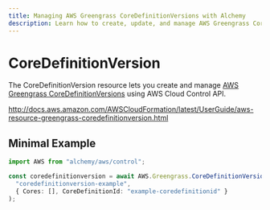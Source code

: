 ```yaml
---
title: Managing AWS Greengrass CoreDefinitionVersions with Alchemy
description: Learn how to create, update, and manage AWS Greengrass CoreDefinitionVersions using Alchemy Cloud Control.
---
```


# CoreDefinitionVersion

The CoreDefinitionVersion resource lets you create and manage [AWS Greengrass CoreDefinitionVersions](https://docs.aws.amazon.com/greengrass/latest/userguide/) using AWS Cloud Control API.

http://docs.aws.amazon.com/AWSCloudFormation/latest/UserGuide/aws-resource-greengrass-coredefinitionversion.html

## Minimal Example

```ts
import AWS from "alchemy/aws/control";

const coredefinitionversion = await AWS.Greengrass.CoreDefinitionVersion(
  "coredefinitionversion-example",
  { Cores: [], CoreDefinitionId: "example-coredefinitionid" }
);
```

